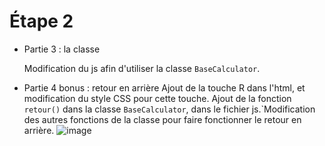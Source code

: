 # Étape 2
- Partie 3 : la classe

  Modification du js afin d'utiliser la classe ``BaseCalculator``.


- Partie 4 bonus : retour en arrière
  Ajout de la touche R dans l'html, et modification du style CSS pour cette touche. Ajout de la fonction ``retour()`` dans la classe ``BaseCalculator``, dans le fichier js.`Modification des autres fonctions de la classe pour faire fonctionner le retour en arrière.
  ![image](https://user-images.githubusercontent.com/90178828/227794191-8e3a9e71-bf0d-44dd-ba57-d07d862e9ab0.png)

